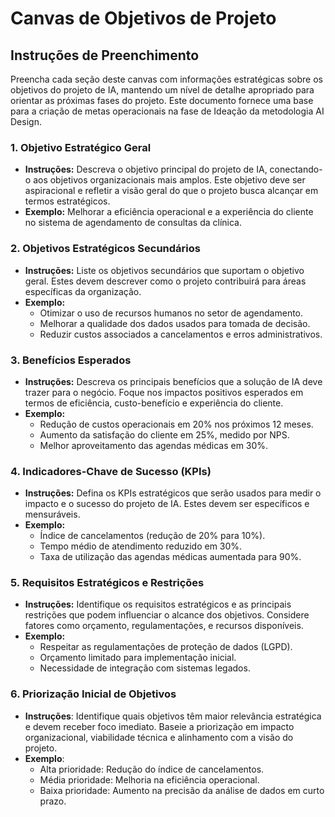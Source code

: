 # Canvas de Objetivos de Projeto

## Instruções de Preenchimento

Preencha cada seção deste canvas com informações estratégicas sobre os objetivos do projeto de IA, mantendo um nível de detalhe apropriado para orientar as próximas fases do projeto. Este documento fornece uma base para a criação de metas operacionais na fase de Ideação da metodologia AI Design.

### 1. Objetivo Estratégico Geral

- **Instruções:** Descreva o objetivo principal do projeto de IA, conectando-o aos objetivos organizacionais mais amplos. Este objetivo deve ser aspiracional e refletir a visão geral do que o projeto busca alcançar em termos estratégicos.
- **Exemplo:** Melhorar a eficiência operacional e a experiência do cliente no sistema de agendamento de consultas da clínica.

### 2. Objetivos Estratégicos Secundários

- **Instruções:** Liste os objetivos secundários que suportam o objetivo geral. Estes devem descrever como o projeto contribuirá para áreas específicas da organização.
- **Exemplo:**
  - Otimizar o uso de recursos humanos no setor de agendamento.
  - Melhorar a qualidade dos dados usados para tomada de decisão.
  - Reduzir custos associados a cancelamentos e erros administrativos.

### 3. Benefícios Esperados

- **Instruções:** Descreva os principais benefícios que a solução de IA deve trazer para o negócio. Foque nos impactos positivos esperados em termos de eficiência, custo-benefício e experiência do cliente.
- **Exemplo:**
  - Redução de custos operacionais em 20% nos próximos 12 meses.
  - Aumento da satisfação do cliente em 25%, medido por NPS.
  - Melhor aproveitamento das agendas médicas em 30%.

### 4. Indicadores-Chave de Sucesso (KPIs)

- **Instruções:** Defina os KPIs estratégicos que serão usados para medir o impacto e o sucesso do projeto de IA. Estes devem ser específicos e mensuráveis.
- **Exemplo:**
  - Índice de cancelamentos (redução de 20% para 10%).
  - Tempo médio de atendimento reduzido em 30%.
  - Taxa de utilização das agendas médicas aumentada para 90%.

### 5. Requisitos Estratégicos e Restrições

- **Instruções:** Identifique os requisitos estratégicos e as principais restrições que podem influenciar o alcance dos objetivos. Considere fatores como orçamento, regulamentações, e recursos disponíveis.
- **Exemplo:**
  - Respeitar as regulamentações de proteção de dados (LGPD).
  - Orçamento limitado para implementação inicial.
  - Necessidade de integração com sistemas legados.

### 6. Priorização Inicial de Objetivos

- **Instruções**: Identifique quais objetivos têm maior relevância estratégica e devem receber foco imediato. Baseie a priorização em impacto organizacional, viabilidade técnica e alinhamento com a visão do projeto.
- **Exemplo**:
  - Alta prioridade: Redução do índice de cancelamentos.
  - Média prioridade: Melhoria na eficiência operacional.
  - Baixa prioridade: Aumento na precisão da análise de dados em curto prazo.
